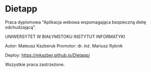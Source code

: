 # Dietapp
 
Praca dyplomowa "Aplikacja webowa wspomagająca bezpieczną dietę odchudzającą".

UNIWERSYTET W BIAŁYMSTOKU
INSTYTUT INFORMATYKI

Autor: Mateusz Kazberuk
Promotor: dr. inż. Mariusz Rybnik

Deploy: https://mkazber.github.io/Dietapp/

Wszystkie praca zastrzeżone.
